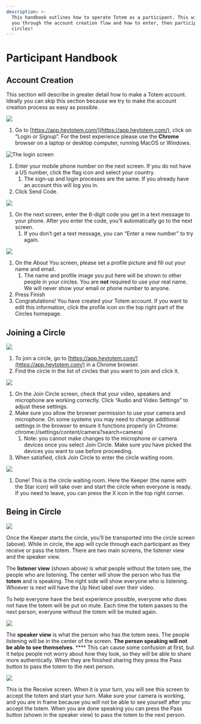 ```yaml
---
description: >-
  This handbook outlines how to operate Totem as a participant. This will take
  you through the account creation flow and how to enter, then participate in
  circles!
---
```


# Participant Handbook

## Account Creation <a href="#_1n2z1stkwgdw" id="_1n2z1stkwgdw"></a>

This section will describe in greater detail how to make a Totem account. Ideally you can skip this section because we try to make the account creation process as easy as possible.

![](<.gitbook/assets/1 (1)>)

1. Go to [https://app.heytotem.com/](https://app.heytotem.com/), click on “Login or Signup”. For the best experience please use the **Chrome** browser on a laptop or desktop computer, running MacOS or Windows.

![The login screen](<.gitbook/assets/2 (1)>)

1. Enter your mobile phone number on the next screen. If you do not have a US number, click the flag icon and select your country.
   1. The sign-up and login processes are the same. If you already have an account this will log you in.
2. Click Send Code.

![](.gitbook/assets/3)

1. On the next screen, enter the 6-digit code you get in a text message to your phone. After you enter the code, you’ll automatically go to the next screen.
   1. If you don’t get a text message, you can “Enter a new number” to try again.

![](<.gitbook/assets/4 (1)>)

1. On the About You screen, please set a profile picture and fill out your name and email.
   1. The name and profile image you put here will be shown to other people in your circles. You are **not** required to use your real name. We will never show your email or phone number to anyone.
2. Press Finish
3. Congratulations! You have created your Totem account. If you want to edit this information, click the profile icon on the top right part of the Circles homepage.

## Joining a Circle <a href="#_ld1pco4pymu" id="_ld1pco4pymu"></a>

![](.gitbook/assets/5)

1. To join a circle, go to [https://app.heytotem.com/](https://app.heytotem.com/) in a Chrome browser.
2. Find the circle in the list of circles that you want to join and click it.

![](<.gitbook/assets/6 (1)>)

1. On the Join Circle screen, check that your video, speakers and microphone are working correctly. Click “Audio and Video Settings” to adjust these settings.
2. Make sure you allow the browser permission to use your camera and microphone. On some systems you may need to change additional settings in the browser to ensure it functions properly (in Chrome: chrome://settings/content/camera?search=camera)
   1. Note: you cannot make changes to the microphone or camera devices once you select Join Circle. Make sure you have picked the devices you want to use before proceeding.
3. When satisfied, click Join Circle to enter the circle waiting room.

![](<.gitbook/assets/7 (1)>)

1. Done! This is the circle waiting room. Here the Keeper (the name with the Star icon) will take over and start the circle when everyone is ready. If you need to leave, you can press the X icon in the top right corner.

## Being in Circle <a href="#_cya9hxyauk26" id="_cya9hxyauk26"></a>

![](<.gitbook/assets/8 (1)>)

Once the Keeper starts the circle, you’ll be transported into the circle screen (above). While in circle, the app will cycle through each participant as they receive or pass the totem. There are two main screens, the listener view and the speaker view.

The **listener view** (shown above) is what people without the totem see, the people who are listening. The center will show the person who has the **totem** and is speaking. The right side will show everyone who is listening. Whoever is next will have the Up Next label over their video.

To help everyone have the best experience possible, everyone who does not have the totem will be put on mute. Each time the totem passes to the next person, everyone without the totem will be muted again.

![](.gitbook/assets/9)

The **speaker view** is what the person who has the totem sees. The people listening will be in the center of the screen. **The person speaking will not be able to see themselves**. **** This can cause some confusion at first, but it helps people not worry about how they look, so they will be able to share more authentically. When they are finished sharing they press the Pass button to pass the totem to the next person.

![](.gitbook/assets/10)

This is the Receive screen. When it is your turn, you will see this screen to accept the totem and start your turn. Make sure your camera is working, and you are in frame because you will not be able to see yourself after you accept the totem. When you are done speaking you can press the Pass button (shown in the speaker view) to pass the totem to the next person.
